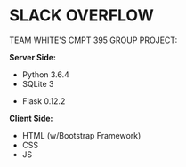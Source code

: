 # SLACK OVERFLOW

TEAM WHITE'S CMPT 395 GROUP PROJECT:

__Server Side:__
* Python 3.6.4
* SQLite 3
- Flask 0.12.2

__Client Side:__
* HTML (w/Bootstrap Framework)
* CSS
* JS
